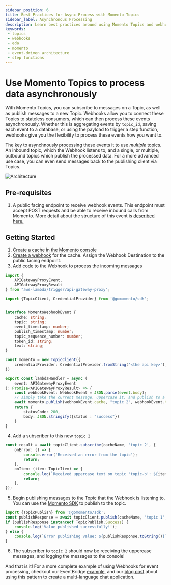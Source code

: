 ```yaml
---
sidebar_position: 6
title: Best Practices for Async Process with Momento Topics
sidebar_label: Asynchronous Processing
description: Learn best practices around using Momento Topics and webhooks to process data asynchronously in your event-driven architectures
keywords:
 - topics
 - webhooks
 - eda
 - momento
 - event-driven architecture
 - step functions
---
```


# Use Momento Topics to process data asynchronously

With Momento Topics, you can subscribe to messages on a Topic, as well as publish messages to a new Topic. Webhooks allow you to connect these Topics to stateless consumers, which can then process these events asynchronously. Whether this is aggregating events by `topic_id`, saving each event to a database, or using the payload to trigger a step function, webhooks give you the flexibility to process these events how you want to. 

The key to asynchnously processing these events it to use _multiple_ topics. An inbound topic, which the Webhook listens to, and a single, or multiple, outbound topics which publish the processed data. For a more advanced use case, you can even send messages back to the publishing client via Topics.

![Architecture](@site/static/img/topics/patterns/asynchronous-processing.png)

## Pre-requisites
1. A public facing endpoint to receive webhook events. This endpoint must accept POST requests and be able to receive inbound calls from Momento. More detail about the structure of this event is [described here.](https://docs.momentohq.com/topics/webhooks/overview#example-event)

## Getting Started
1. [Create a cache in the Momento console](https://console.gomomento.com/caches/create)
2. [Create a webhook](/topics/webhooks/creating-a-webhook) for the cache. Assign the Webhook Destination to the public facing endpoint.
3. Add code to the Webhook to process the incoming messages
```typescript
import {
    APIGatewayProxyEvent,
    APIGatewayProxyResult 
} from "aws-lambda/trigger/api-gateway-proxy";

import {TopicClient, CredentialProvider} from '@gomomento/sdk';


interface MomentoWebhookEvent {
    cache: string;
    topic: string;
    event_timestamp: number;
    publish_timestamp: number;
    topic_sequence_number: number;
    token_id: string;
    text: string;
}

const momento = new TopicClient({
    credentialProvider: CredentialProvider.fromString('<the api key>'),
})

export const lambdaHandler = async (
    event: APIGatewayProxyEvent
): Promise<APIGatewayProxyResult> => {  
    const webhookEvent: WebhookEvent = JSON.parse(event.body);
    // simply take the current message, uppercase it, and publish to a new topic
    await momento.publish(webhookEvent.cache, "topic 2", webhookEvent.text.toUpperCase());
    return {
        statusCode: 200,
        body: JSON.stringify({status : "success"})
    }
}
```
4. Add a subscriber to this new `topic 2`
```typescript
const result = await topicClient.subscribe(cacheName, 'topic 2', {
    onError: () => {
        console.error('Received an error from the topic');
        return;
    },
    onItem: (item: TopicItem) => {
        console.log(`Received uppercase text on topic 'topic-b': ${item.value().toString()}`);
        return;
    },
});
```
5. Begin publishing messages to the Topic that the Webhook is listening to. You can use the [Momento SDK](/topics/develop/api-reference) to publish to the topic.
```typescript
import {TopicPublish} from '@gomomento/sdk';
const publishResponse = await topicClient.publish(cacheName, 'topic 1', 'a value');
if (publishResponse instanceof TopicPublish.Success) {
    console.log('Value published successfully!');
} else {
    console.log(`Error publishing value: ${publishResponse.toString()}`);
}
```
6. The subscriber to `topic 2` should now be receiving the uppercase messages, and logging the messages to the console!

And that is it! For a more complete example of using Webhooks for event processing, checkout our EventBridge [example](/topics/integrations/lambda-handler), and our [blog post](https://www.gomomento.com/blog/how-to-use-webhooks-and-momento-topics-to-build-a-multi-language-chat-app) about using this pattern to create a multi-language chat application.